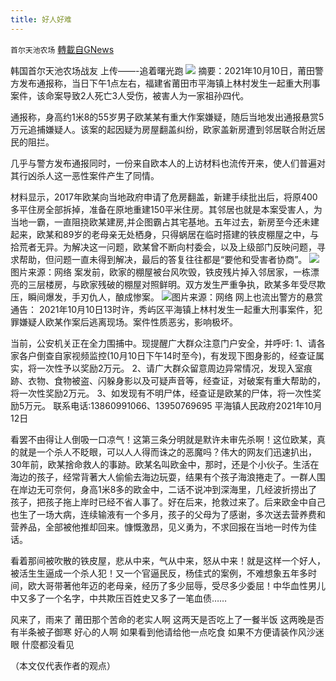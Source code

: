```yaml
---
title: 好人好难
---
```

`首尔天池农场` [轉載自GNews](https://gnews.org/zh-hans/1594104/)

韩国首尔天池农场战友 上传——-追着曙光跑
![](https://assets.gnews.org/wp-content/uploads/2021/10/封面14.jpeg)
摘要：2021年10月10日，莆田警方发布通报称，当日下午1点左右，福建省莆田市平海镇上林村发生一起重大刑事案件，该命案导致2人死亡3人受伤，被害人为一家祖孙四代。

通报称，身高约1米8的55岁男子欧某某有重大作案嫌疑，随后当地发出通报悬赏5万元追捕嫌疑人。该案的起因疑为房屋翻盖纠纷，欧家盖新房遭到邻居联合附近居民的阻拦。

几乎与警方发布通报同时，一份来自欧本人的上访材料也流传开来，使人们普遍对其行凶杀人这一恶性案件产生了同情。

材料显示，2017年欧某向当地政府申请了危房翻盖，新建手续批出后，将原400多平住房全部拆掉，准备在原地重建150平米住房。其邻居也就是本案受害人，为当地一霸，一直阻挠欧某建房,并企图霸占其宅基地。五年过去，新房至今还未建起来，欧某和89岁的老母亲无处栖身，只得蜗居在临时搭建的铁皮棚屋之中，与拾荒者无异。为解决这一问题，欧某曾不断向村委会，以及上级部门反映问题，寻求帮助，但问题一直未得到解决，最后的答复往往都是“要他和受害者协商”。
![](https://assets.gnews.org/wp-content/uploads/2021/10/插图141.jpeg)图片来源：网络
案发前，欧家的棚屋被台风吹毁，铁皮残片掉入邻居家，一栋漂亮的三层楼房，与欧家残破的棚屋对照鲜明。双方发生严重争执，欧某多年受尽欺压，瞬间爆发，手刃仇人，酿成惨案。
![](https://assets.gnews.org/wp-content/uploads/2021/10/插图14.jpeg)图片来源：网络
网上也流出警方的悬赏通告：
2021年10月10日13时许，秀屿区平海镇上林村发生一起重大刑事案件，犯罪嫌疑人欧某作案后逃离现场。案件性质恶劣，影响极坏。

当前，公安机关正在全力围捕中。现提醒广大群众注意门户安全，并呼吁:
1、请各家各户倒查自家视频监控(10月10日下午14时至今)，有发现下图身影的，经查证属实，将一次性予以奖励2万元。
2、请广大群众留意周边异常情况，发现入室痕跡、衣物、食物被盗、闪躲身影以及可疑声音等，经查证，对破案有重大帮助的，将一次性奖励2万元。
3、如发现有不明尸体，经查证是欧某的尸体，将一次性奖励5万元。
联系电话:13860991066、13950769695
平海镇人民政府2021年10月12日

看罢不由得让人倒吸一口凉气！这第三条分明就是默许未审先杀啊！这位欧某，真的就是一个杀人不眨眼，可以人人得而诛之的恶魔吗？伟大的网友们迅速扒出，30年前，欧某捨命救人的事跡。欧某名叫欧金中，那时，还是个小伙子。生活在海边的孩子，经常背著大人偷偷去海边玩耍，结果有个孩子海浪捲走了。一群人围在岸边无可奈何，身高1米8多的欧金中，二话不说冲到深海里，几经波折捞出了孩子，把孩子拖上岸时已经不省人事了。好在后来，抢救过来了。后来欧金中自己也生了一场大病，连续输液有一个多月，孩子的父母为了感谢，多次送去营养费和营养品，全部被他推却回来。慷慨激昂，见义勇为，不求回报在当地一时传为佳话。

看着那间被吹散的铁皮屋，悲从中来，气从中来，怒从中来！就是这样一个好人，被活生生逼成一个杀人犯！又一个官逼民反，杨佳式的案例，不难想象五年多时间，欧大哥带著他年迈的老母亲，经历了多少屈辱，受尽多少委屈！中华血性男儿中又多了一个名字，中共欺压百姓史又多了一笔血债……

风来了，雨来了
莆田那个苦命的老实人啊
这两天是否吃上了一餐半饭
这两晚是否有半条被子御寒
好心的人啊
如果看到他请给他一点吃食
如果不方便请装作风沙迷眼
什麼都没看见

（本文仅代表作者的观点）
